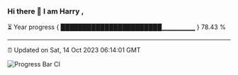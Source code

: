 ### Hi there 👋 I am Harry , 

⏳ Year progress { ███████████████████████▁▁▁▁▁▁▁ } 78.43 %

---

⏰ Updated on Sat, 14 Oct 2023 06:14:01 GMT

![Progress Bar CI](https://github.com/duykhang68/duykhang68/workflows/Progress%20Bar%20CI/badge.svg)
